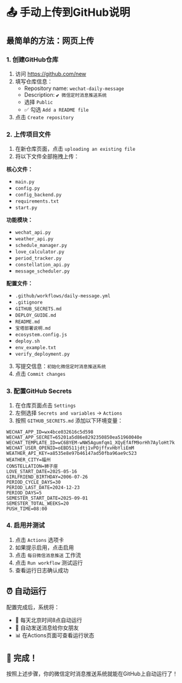 # 📤 手动上传到GitHub说明

## 最简单的方法：网页上传

### 1. 创建GitHub仓库
1. 访问 https://github.com/new
2. 填写仓库信息：
   - Repository name: `wechat-daily-message`
   - Description: `💕 微信定时消息推送系统`
   - 选择 `Public`
   - ✅ 勾选 `Add a README file`
3. 点击 `Create repository`

### 2. 上传项目文件
1. 在新仓库页面，点击 `uploading an existing file`
2. 将以下文件全部拖拽上传：

**核心文件：**
- `main.py`
- `config.py`
- `config_backend.py`
- `requirements.txt`
- `start.py`

**功能模块：**
- `wechat_api.py`
- `weather_api.py`
- `schedule_manager.py`
- `love_calculator.py`
- `period_tracker.py`
- `constellation_api.py`
- `message_scheduler.py`

**配置文件：**
- `.github/workflows/daily-message.yml`
- `.gitignore`
- `GITHUB_SECRETS.md`
- `DEPLOY_GUIDE.md`
- `README.md`
- `宝塔部署说明.md`
- `ecosystem.config.js`
- `deploy.sh`
- `env_example.txt`
- `verify_deployment.py`

3. 写提交信息：`初始化微信定时消息推送系统`
4. 点击 `Commit changes`

### 3. 配置GitHub Secrets
1. 在仓库页面点击 `Settings`
2. 左侧选择 `Secrets and variables` → `Actions`
3. 按照 `GITHUB_SECRETS.md` 添加以下环境变量：

```
WECHAT_APP_ID=wx4bce032616c5d598
WECHAT_APP_SECRET=65201a5d86e8292350850ea51960040e
WECHAT_TEMPLATE_ID=wC6BYEM-wNW5Agumfqm1_XQyEfAfM9orHh7AyloHt7k
WECHAT_USER_OPENID=oEBD511jdtj1vPOjffxvHbYliEmM
WEATHER_API_KEY=a8535e8e97b46147ad50fba96ae9c523
WEATHER_CITY=福州
CONSTELLATION=狮子座
LOVE_START_DATE=2025-05-16
GIRLFRIEND_BIRTHDAY=2006-07-26
PERIOD_CYCLE_DAYS=30
PERIOD_LAST_DATE=2024-12-23
PERIOD_DAYS=5
SEMESTER_START_DATE=2025-09-01
SEMESTER_TOTAL_WEEKS=20
PUSH_TIME=08:00
```

### 4. 启用并测试
1. 点击 `Actions` 选项卡
2. 如果提示启用，点击启用
3. 点击 `每日微信消息推送` 工作流
4. 点击 `Run workflow` 测试运行
5. 查看运行日志确认成功

## ⏰ 自动运行

配置完成后，系统将：
- 📅 每天北京时间8点自动运行
- 📱 自动发送消息给你女朋友
- 📊 在Actions页面可查看运行状态

## 🎉 完成！

按照上述步骤，你的微信定时消息推送系统就能在GitHub上自动运行了！
